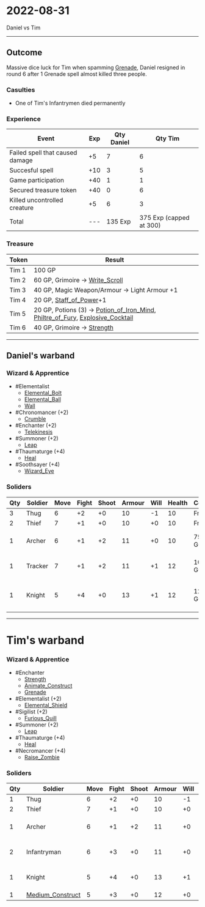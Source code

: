 # 2022-08-31
Daniel vs Tim

---

## Outcome
Massive dice luck for Tim when spamming [Grenade](../doc/spells/Grenade.md), Daniel resigned in round 6 after 1 Grenade spell almost killed three people. 

### Casulties
- One of Tim's Infantrymen died permanently

### Experience
| Event                           | Exp | Qty Daniel | Qty Tim                 |
| ------------------------------- | --- | ---------- | ----------------------- |
| Failed spell that caused damage | +5  | 7          | 6                       |
| Succesful spell                 | +10 | 3          | 5                       |
| Game participation              | +40 | 1          | 1                       |
| Secured treasure token          | +40 | 0          | 6                       |
| Killed uncontrolled creature    | +5  | 6          | 3                       |
| Total                           | --- | 135 Exp    | 375 Exp (capped at 300) |

### Treasure
| Token | Result                                                                                     |
| ----- | ------------------------------------------------------------------------------------------ |
| Tim 1 | 100 GP                                                                                     |
| Tim 2 | 60 GP, Grimoire -> [Write_Scroll](../doc/spells/Write_Scroll.md)                                                        |
| Tim 3 | 40 GP, Magic Weapon/Armour -> Light Armour +1                                              |
| Tim 4 | 20 GP, [Staff_of_Power](../doc/equipment/Staff_of_Power.md)+1                                                                |
| Tim 5 | 20 GP, Potions (3) -> [Potion_of_Iron_Mind](../doc/equipment/Potion_of_Iron_Mind.md), [Philtre_of_Fury](../doc/equipment/Philtre_of_Fury.md), [Explosive_Cocktail](../doc/equipment/Explosive_Cocktail.md) |
| Tim 6 | 40 GP, Grimoire -> [Strength](../doc/spells/Strength.md)                                                                                           |


---

## Daniel's warband
### Wizard & Apprentice
- #Elementalist
	- [Elemental_Bolt](../doc/spells/Elemental_Bolt.md)
	- [Elemental_Ball](../doc/spells/Elemental_Ball.md)
	- [Wall](../doc/spells/Wall.md)
- #Chronomancer (+2)
	- [Crumble](../doc/spells/Crumble.md)
- #Enchanter (+2)
	- [Telekinesis](../doc/spells/Telekinesis.md)
- #Summoner (+2) 
	- [Leap](../doc/spells/Leap.md)
- #Thaumaturge (+4)
	- [Heal](../doc/spells/Heal.md)
- #Soothsayer (+4)
	- [Wizard_Eye](../doc/spells/Wizard_Eye.md)

### Soliders
| Qty | Soldier | Move | Fight | Shoot | Armour | Will | Health | Cost   | Notes                                                     |
| --- | ------- | ---- | ----- | ----- | ------ | ---- | ------ | ------ | --------------------------------------------------------- |
| 3   | Thug    | 6    | +2    | +0    | 10     | -1   | 10     | Free   | [Hand_Weapon](../doc/equipment/Hand_Weapon.md)                                           |
| 2   | Thief   | 7    | +1    | +0    | 10     | +0   | 10     | Free   | [Dagger](../doc/equipment/Dagger.md)                                                |
| 1   | Archer  | 6    | +1    | +2    | 11     | +0   | 10     | 75 GC  | [Bow](../doc/equipment/Bow.md), [Quiver](../doc/equipment/Quiver.md), [Dagger](../doc/equipment/Dagger.md), [Light_Armour](../doc/equipment/Light_Armour.md)         |
| 1   | Tracker | 7    | +1    | +2    | 11     | +1   | 12     | 100 GC | [Staff](../doc/equipment/Staff.md), [Bow](../doc/equipment/Bow.md), [Quiver](../doc/equipment/Quiver.md), [Light_Armour](../doc/equipment/Light_Armour.md)          |
| 1   | Knight  | 5    | +4    | +0    | 13     | +1   | 12     | 125 GC | [Hand_Weapon](../doc/equipment/Hand_Weapon.md), [Dagger](../doc/equipment/Dagger.md), [Shield](../doc/equipment/Shield.md), [Heavy_Armour](../doc/equipment/Heavy_Armour.md) |


---

# Tim's warband
### Wizard & Apprentice
- #Enchanter 
	- [Strength](../doc/spells/Strength.md)
	- [Animate_Construct](../doc/spells/Animate_Construct.md)
	- [Grenade](../doc/spells/Grenade.md)
- #Elementalist  (+2)
	- [Elemental_Shield](../doc/spells/Elemental_Shield.md)
- #Sigilist  (+2)
	- [Furious_Quill](../doc/spells/Furious_Quill.md)
- #Summoner (+2) 
	- [Leap](../doc/spells/Leap.md)
- #Thaumaturge (+4)
	- [Heal](../doc/spells/Heal.md)
- #Necromancer  (+4)
	- [Raise_Zombie](../doc/spells/Raise_Zombie.md)

### Soliders
| Qty | Soldier                                              | Move | Fight | Shoot | Armour | Will | Health | Cost                                | Notes                                                                                                                                                                        |
| --- | ---------------------------------------------------- | ---- | ----- | ----- | ------ | ---- | ------ | ----------------------------------- | ---------------------------------------------------------------------------------------------------------------------------------------------------------------------------- |
| 1   | Thug                                                 | 6    | +2    | +0    | 10     | -1   | 10     | Free                                | [Hand_Weapon](../doc/equipment/Hand_Weapon.md)                                                                                                                               |
| 2   | Thief                                                | 7    | +1    | +0    | 10     | +0   | 10     | Free                                | [Dagger](../doc/equipment/Dagger.md)                                                                                                                                         |
| 1   | Archer                                               | 6    | +1    | +2    | 11     | +0   | 10     | 75 GC                               | [Bow](../doc/equipment/Bow.md), [Quiver](../doc/equipment/Quiver.md), [Dagger](../doc/equipment/Dagger.md), [Light_Armour](../doc/equipment/Light_Armour.md)                 |
| 2   | Infantryman                                          | 6    | +3    | +0    | 11     | +0   | 10     | 50 GC                               | [Two-Handed_Weapon](../doc/equipment/Two-Handed_Weapon.md), [Light_Armour](../doc/equipment/Light_Armour.md)                                                                 |
| 1   | Knight                                               | 5    | +4    | +0    | 13     | +1   | 12     | 125 GC                              | [Hand_Weapon](../doc/equipment/Hand_Weapon.md), [Dagger](../doc/equipment/Dagger.md), [Shield](../doc/equipment/Shield.md), [Heavy_Armour](../doc/equipment/Heavy_Armour.md) |
| 1   | [Medium_Construct](doc/monsters/Medium_Construct.md) | 5    | +3    | +0    | 12     | +0   | 12     | Spell | [Construct](doc/rules/Construct.md)                                                                                                                                                                             |
